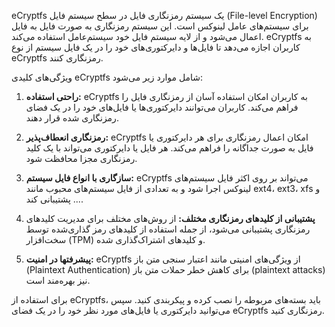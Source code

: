 eCryptfs یک سیستم رمزنگاری فایل در سطح سیستم فایل (File-level Encryption) برای سیستم‌های عامل لینوکس است. این سیستم رمزنگاری به صورت فایل به فایل اعمال می‌شود و از لایه سیستم فایل خود سیستم‌عامل استفاده می‌کند. eCryptfs به کاربران اجازه می‌دهد تا فایل‌ها و دایرکتوری‌های خود را در یک فایل سیستم از نوع eCryptfs رمزنگاری کنند.

ویژگی‌های کلیدی eCryptfs شامل موارد زیر می‌شود:

1. **راحتی استفاده:**
   eCryptfs به کاربران امکان استفاده آسان از رمزنگاری فایل را فراهم می‌کند. کاربران می‌توانند دایرکتوری‌ها یا فایل‌های خود را در یک فضای رمزنگاری شده قرار دهند.

2. **رمزنگاری انعطاف‌پذیر:**
   eCryptfs امکان اعمال رمزنگاری برای هر دایرکتوری یا فایل به صورت جداگانه را فراهم می‌کند. هر فایل یا دایرکتوری می‌تواند با یک کلید رمزنگاری مجزا محافظت شود.

3. **سازگاری با انواع فایل سیستم:**
   eCryptfs می‌تواند بر روی اکثر فایل سیستم‌های لینوکس اجرا شود و به تعدادی از فایل سیستم‌های محبوب مانند ext4، ext3، xfs و ... پشتیبانی کند.

4. **پشتیبانی از کلیدهای رمزنگاری مختلف:**
   از روش‌های مختلف برای مدیریت کلیدهای رمزنگاری پشتیبانی می‌شود، از جمله استفاده از کلیدهای رمز گذاری‌شده توسط سخت‌افزار (TPM) و کلیدهای اشتراک‌گذاری شده.

5. **پیشرفتها در امنیت:**
   eCryptfs از ویژگی‌های امنیتی مانند اعتبار سنجی متن باز (Plaintext Authentication) برای کاهش خطر حملات متن باز (plaintext attacks) نیز بهره‌مند است.

برای استفاده از eCryptfs، باید بسته‌های مربوطه را نصب کرده و پیکربندی کنید. سپس می‌توانید دایرکتوری یا فایل‌های مورد نظر خود را در یک فضای eCryptfs رمزنگاری کنید.
